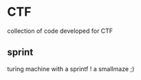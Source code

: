 # CTF
collection of code developed for CTF

## sprint 
turing machine with a sprintf ! a smallmaze ;)
